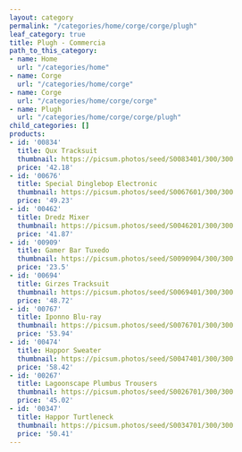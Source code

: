 ```yaml
---
layout: category
permalink: "/categories/home/corge/corge/plugh"
leaf_category: true
title: Plugh - Commercia
path_to_this_category:
- name: Home
  url: "/categories/home"
- name: Corge
  url: "/categories/home/corge"
- name: Corge
  url: "/categories/home/corge/corge"
- name: Plugh
  url: "/categories/home/corge/corge/plugh"
child_categories: []
products:
- id: '00834'
  title: Qux Tracksuit
  thumbnail: https://picsum.photos/seed/S0083401/300/300
  price: '42.18'
- id: '00676'
  title: Special Dinglebop Electronic
  thumbnail: https://picsum.photos/seed/S0067601/300/300
  price: '49.23'
- id: '00462'
  title: Dredz Mixer
  thumbnail: https://picsum.photos/seed/S0046201/300/300
  price: '41.87'
- id: '00909'
  title: Gamer Bar Tuxedo
  thumbnail: https://picsum.photos/seed/S0090904/300/300
  price: '23.5'
- id: '00694'
  title: Girzes Tracksuit
  thumbnail: https://picsum.photos/seed/S0069401/300/300
  price: '48.72'
- id: '00767'
  title: Iponno Blu-ray
  thumbnail: https://picsum.photos/seed/S0076701/300/300
  price: '53.94'
- id: '00474'
  title: Happor Sweater
  thumbnail: https://picsum.photos/seed/S0047401/300/300
  price: '58.42'
- id: '00267'
  title: Lagoonscape Plumbus Trousers
  thumbnail: https://picsum.photos/seed/S0026701/300/300
  price: '45.02'
- id: '00347'
  title: Happor Turtleneck
  thumbnail: https://picsum.photos/seed/S0034701/300/300
  price: '50.41'
---
```

